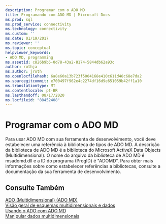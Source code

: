 ```yaml
---
description: Programar com o ADO MD
title: Programando com ADO MD | Microsoft Docs
ms.prod: sql
ms.prod_service: connectivity
ms.technology: connectivity
ms.custom: ''
ms.date: 01/19/2017
ms.reviewer: ''
ms.topic: conceptual
helpviewer_keywords:
- ADO MD, programming
ms.assetid: c826b9b5-0d78-43a2-8174-5844db62a93c
author: rothja
ms.author: jroth
ms.openlocfilehash: 6a8e60a13b723f5004168e410c611d48c68e7da2
ms.sourcegitcommit: e700497f962e4c2274df16d9e651059b42ff1a10
ms.translationtype: MT
ms.contentlocale: pt-BR
ms.lasthandoff: 08/17/2020
ms.locfileid: "88452408"
---
```

# <a name="programming-with-ado-md"></a>Programar com o ADO MD
Para usar ADO MD com sua ferramenta de desenvolvimento, você deve estabelecer uma referência à biblioteca de tipos de ADO MD. A descrição da biblioteca de ADO MD é a biblioteca do Microsoft ActiveX Data Objects (Multidimensional). O nome do arquivo da biblioteca de ADO MD é msadomd.dll e a ID do programa (ProgID) é "ADOMD". Para obter mais informações sobre como estabelecer referências a bibliotecas, consulte a documentação da sua ferramenta de desenvolvimento.  
  
## <a name="see-also"></a>Consulte Também  
 [ADO (Multidimensional) (ADO MD)](../../../ado/guide/multidimensional/ado-multidimensional-ado-md.md)   
 [Visão geral de esquemas multidimensionais e dados](../../../ado/guide/multidimensional/overview-of-multidimensional-schemas-and-data.md)   
 [Usando o ADO com ADO MD](../../../ado/guide/multidimensional/using-ado-with-ado-md.md)   
 [Manipular dados multidimensionais](../../../ado/guide/multidimensional/working-with-multidimensional-data.md)
